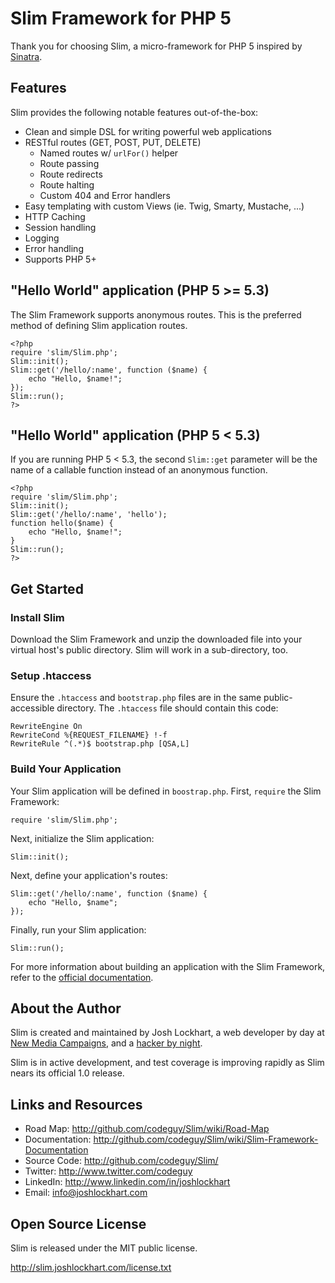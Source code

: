 # Slim Framework for PHP 5

Thank you for choosing Slim, a micro-framework for PHP 5 inspired by [Sinatra](http://sinatrarb.com).

## Features

Slim provides the following notable features out-of-the-box:

* Clean and simple DSL for writing powerful web applications
* RESTful routes (GET, POST, PUT, DELETE)
  * Named routes w/ `urlFor()` helper
  * Route passing
  * Route redirects
  * Route halting
  * Custom 404 and Error handlers
* Easy templating with custom Views (ie. Twig, Smarty, Mustache, ...)
* HTTP Caching
* Session handling
* Logging
* Error handling
* Supports PHP 5+

## "Hello World" application (PHP 5 >= 5.3)

The Slim Framework supports anonymous routes. This is the preferred method of defining Slim application routes.

    <?php
    require 'slim/Slim.php';
    Slim::init();
    Slim::get('/hello/:name', function ($name) {
        echo "Hello, $name!";
    });
    Slim::run();
    ?>

## "Hello World" application (PHP 5 < 5.3)

If you are running PHP 5 < 5.3, the second `Slim::get` parameter will be the name of a callable function instead of an anonymous function.

    <?php
    require 'slim/Slim.php';
    Slim::init();
    Slim::get('/hello/:name', 'hello');
    function hello($name) {
        echo "Hello, $name!";
    }
    Slim::run();
    ?>

## Get Started

### Install Slim

Download the Slim Framework and unzip the downloaded file into your virtual host's public directory. Slim will work in a sub-directory, too.

### Setup .htaccess

Ensure the `.htaccess` and `bootstrap.php` files are in the same public-accessible directory. The `.htaccess` file should contain this code:

	RewriteEngine On
	RewriteCond %{REQUEST_FILENAME} !-f
	RewriteRule ^(.*)$ bootstrap.php [QSA,L]

### Build Your Application

Your Slim application will be defined in `boostrap.php`. First, `require` the Slim Framework:

	require 'slim/Slim.php';

Next, initialize the Slim application:

	Slim::init();

Next, define your application's routes:

	Slim::get('/hello/:name', function ($name) {
		echo "Hello, $name";
	});

Finally, run your Slim application:

	Slim::run();

For more information about building an application with the Slim Framework, refer to the [official documentation](http://github.com/codeguy/Slim/wiki/Slim-Framework-Documentation).

## About the Author

Slim is created and maintained by Josh Lockhart, a web developer by day at [New Media Campaigns](http://www.newmediacampaigns.com), and a [hacker by night](http://github.com/codeguy).

Slim is in active development, and test coverage is improving  rapidly as Slim nears its official 1.0 release.

## Links and Resources

* Road Map:       <http://github.com/codeguy/Slim/wiki/Road-Map>
* Documentation:  <http://github.com/codeguy/Slim/wiki/Slim-Framework-Documentation>
* Source Code:    <http://github.com/codeguy/Slim/>
* Twitter:        <http://www.twitter.com/codeguy>
* LinkedIn:       <http://www.linkedin.com/in/joshlockhart>
* Email:          [info@joshlockhart.com](info@joshlockhart.com)

## Open Source License

Slim is released under the MIT public license.

<http://slim.joshlockhart.com/license.txt>